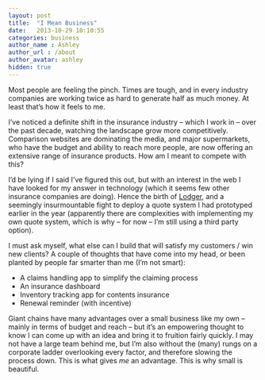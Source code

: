 ```yaml
---
layout: post
title:  "I Mean Business"
date:   2013-10-29 10:10:55
categories: business
author_name : Ashley
author_url : /about
author_avatar: ashley
hidden: true
---
```

<p>Most people are feeling the pinch. Times are tough, and in every industry companies are working twice as hard to generate half as much money. At least that&#8217;s how it feels to me.</p>
<p>I&#8217;ve noticed a definite shift in the insurance industry – which I work in – over the past decade, watching the landscape grow more competitively. Comparison websites are dominating the media, and major supermarkets, who have the budget and ability to reach more people, are now offering an extensive range of insurance products. How am I meant to compete with this?</p>
<!--more-->
<p>I&#8217;d be lying if I said I&#8217;ve figured this out, but with an interest in the web I have looked for my answer in technology (which it seems few other insurance companies are doing). Hence the birth of <a href="http://brokersdirect.co.uk/software/" title="Lodger">Lodger</a>, and a seemingly insurmountable fight to deploy a quote system I had prototyped earlier in the year (apparently there are complexities with implementing my own quote system, which is why – for now – I&#8217;m still using a third party option).</p>
<p>I must ask myself, what else can I build that will satisfy my customers / win new clients? A couple of thoughts that have come into my head, or been planted by people far smarter than me (I&#8217;m not smart):</p>
<ul>
<li>A claims handling app to simplify the claiming process</li>
<li>An insurance dashboard</li>
<li>Inventory tracking app for contents insurance</li>
<li>Renewal reminder (with incentive)</li>
</ul>
<p>Giant chains have many advantages over a small business like my own – mainly in terms of budget and reach – but it&#8217;s an empowering thought to know I can come up with an idea and bring it to fruition fairly quickly. I may not have a large team behind me, but I&#8217;m also without the (many) rungs on a corporate ladder overlooking every factor, and therefore slowing the process down. This is what gives <em>me</em> an advantage. This is why small is beautiful.</p>